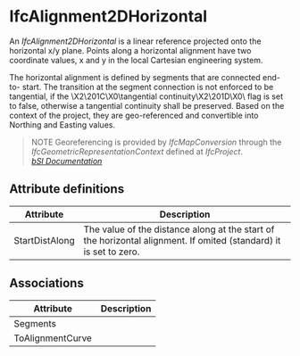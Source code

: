 IfcAlignment2DHorizontal
========================
An _IfcAlignment2DHorizontal_ is a linear reference projected onto the
horizontal x/y plane. Points along a horizontal alignment have two coordinate
values, x and y in the local Cartesian engineering system.  
  
The horizontal alignment is defined by segments that are connected end-to-
start. The transition at the segment connection is not enforced to be
tangential, if the \X2\201C\X0\tangential continuity\X2\201D\X0\ flag is set
to false, otherwise a tangential continuity shall be preserved. Based on the
context of the project, they are geo-referenced and convertible into Northing
and Easting values.  
  
> NOTE  Georeferencing is provided by _IfcMapConversion_ through the
> _IfcGeometricRepresentationContext_ defined at _IfcProject_.  
[ _bSI
Documentation_](https://standards.buildingsmart.org/IFC/DEV/IFC4_2/FINAL/HTML/schema/ifcgeometricconstraintresource/lexical/ifcalignment2dhorizontal.htm)


Attribute definitions
---------------------
| Attribute      | Description                                                                                                       |
|----------------|-------------------------------------------------------------------------------------------------------------------|
| StartDistAlong | The value of the distance along at the start of the horizontal alignment. If omited (standard) it is set to zero. |

Associations
------------
| Attribute        | Description   |
|------------------|---------------|
| Segments         |               |
| ToAlignmentCurve |               |

